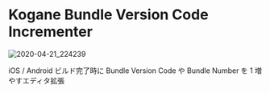 # Kogane Bundle Version Code Incrementer

![2020-04-21_224239](https://user-images.githubusercontent.com/6134875/79872988-75997580-8421-11ea-9436-f56ee120e2d0.png)

iOS / Android ビルド完了時に Bundle Version Code や Bundle Number を 1 増やすエディタ拡張